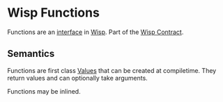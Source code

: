# Wisp Functions

Functions are an [interface](data.md) in [Wisp](../wisp.md). Part of the [Wisp Contract](contract.md).

## Semantics

Functions are first class [Values](data.md#value) that can be created at compiletime. They return values and can optionally take arguments.

Functions may be inlined.
